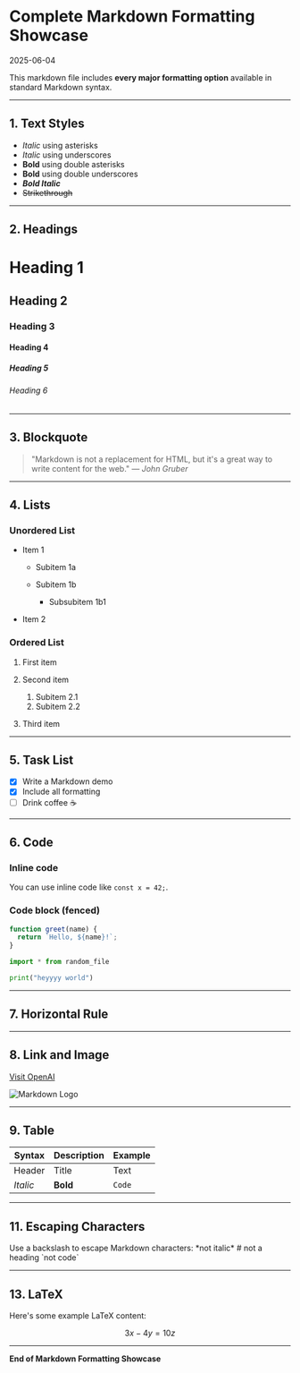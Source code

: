# Complete Markdown Formatting Showcase
2025-06-04

This markdown file includes **every major formatting option** available in standard Markdown syntax.

---

## 1. Text Styles

* *Italic* using asterisks
* _Italic_ using underscores
* **Bold** using double asterisks
* __Bold__ using double underscores
* ***Bold Italic***
* ~~Strikethrough~~

---

## 2. Headings

# Heading 1

## Heading 2

### Heading 3

#### Heading 4

##### Heading 5

###### Heading 6

---

## 3. Blockquote

> "Markdown is not a replacement for HTML, but it's a great way to write content for the web."
> — *John Gruber*

---

## 4. Lists

### Unordered List

* Item 1

  * Subitem 1a
  * Subitem 1b

    * Subsubitem 1b1
* Item 2

### Ordered List

1. First item
2. Second item

   1. Subitem 2.1
   2. Subitem 2.2
3. Third item

---

## 5. Task List

* [x] Write a Markdown demo
* [x] Include all formatting
* [ ] Drink coffee ☕

---

## 6. Code

### Inline code

You can use inline code like `const x = 42;`.

### Code block (fenced)

```javascript
function greet(name) {
  return `Hello, ${name}!`;
}
```

```python
import * from random_file

print("heyyyy world")
```

---

## 7. Horizontal Rule

---

## 8. Link and Image

[Visit OpenAI](https://www.openai.com)

![Markdown Logo](https://markdown-here.com/img/icon256.png)

---

## 9. Table

| Syntax   | Description | Example |
| -------- | ----------- | ------- |
| Header   | Title       | Text    |
| *Italic* | **Bold**    | `Code`  |


---

## 11. Escaping Characters

Use a backslash to escape Markdown characters:
\*not italic\*
\# not a heading
\`not code\`

---

## 13. LaTeX

Here's some example LaTeX content: 

$$ 3x - 4y = 10z $$ 

--- 

**End of Markdown Formatting Showcase**
